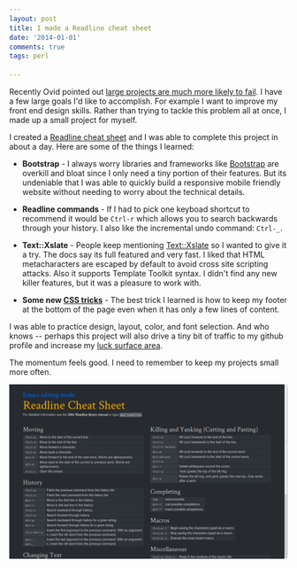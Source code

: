 ```yaml
---
layout: post
title: I made a Readline cheat sheet
date: '2014-01-01'
comments: true
tags: perl

---
```


Recently Ovid pointed out [large projects are much more likely to fail](http://blogs.perl.org/users/ovid/2014/01/ditching-a-language.html).
I have a few large goals I'd like to accomplish.  For example I want to improve
my front end design skills.  Rather than trying to tackle this problem all
at once, I made up a small project for myself.

I created a [Readline cheat sheet](http://readline.kablamo.org/emacs.html) and
I was able to complete this project in about a day.  Here are some
of the things I learned:

 * **Bootstrap** - I always worry libraries and frameworks like
[Bootstrap](http://getbootstrap.com) are overkill and bloat since I only need
a tiny portion of their features.  But its undeniable that I was able to quickly
build a responsive mobile friendly website without needing to worry about the
technical details.

 * **Readline commands** - If I had to pick one keyboad shortcut to recommend it
would be <code>Ctrl-r</code> which allows you to search backwards through your
history.  I also like the incremental undo command: <code>Ctrl-\_</code>.

 * **Text::Xslate** - People keep mentioning
[Text::Xslate](https://metacpan.org/pod/Text::Xslate) so I wanted to give it a try.
The docs say its full featured and very fast.  I liked that HTML metacharacters
are escaped by default to avoid cross site scripting attacks.  Also it supports
Template Toolkit syntax.  I didn't find any new killer features, but it was a
pleasure to work with.

 * **Some new [CSS tricks](http://helabs.com.br/blog/2014/01/21/prevent-common-problems-when-writing-css-from-scratch/)** -
The best trick I learned is how to keep my footer at the bottom of the page
even when it has only a few lines of content.

I was able to practice design, layout, color, and font selection.  And who
knows -- perhaps this project will also drive a tiny bit of traffic to my
github profile and increase my
[luck surface area](http://www.codusoperandi.com/posts/increasing-your-luck-surface-area).

The momentum feels good.  I need to remember to keep my projects small more often.

![x](/images/for-posts/2014-02-02.png)

